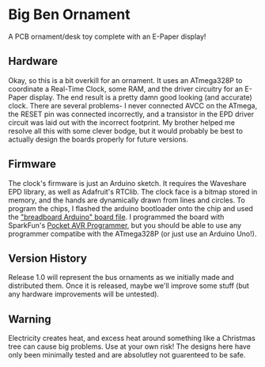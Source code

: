 # Big Ben Ornament
 A PCB ornament/desk toy complete with an E-Paper display!

## Hardware
Okay, so this is a bit overkill for an ornament. It uses an ATmega328P to coordinate a Real-Time Clock, some RAM, and the driver circuitry for an E-Paper display. The end result is a pretty damn good looking (and accurate) clock. 
There are several problems- I never connected AVCC on the ATmega, the RESET pin was connected incorrectly, and a transistor in the EPD driver circuit was laid out with the incorrect footprint. My brother helped me resolve all this with some clever bodge, but it would probably be best to actually design the boards properly for future versions.

## Firmware
The clock's firmware is just an Arduino sketch. It requires the Waveshare EPD library, as well as Adafruit's RTClib. The clock face is a bitmap stored in memory, and the hands are dynamically drawn from lines and circles. 
To program the chips, I flashed the arduino bootloader onto the chip and used the ["breadboard Arduino" board file](https://www.arduino.cc/en/Tutorial/BuiltInExamples/ArduinoToBreadboard). I programmed the board with SparkFun's [Pocket AVR Programmer](https://www.sparkfun.com/products/9825), but you should be able to use any programmer compatibe with the ATmega328P (or just use an Arduino Uno!).

## Version History
Release 1.0 will represent the bus ornaments as we initially made and distributed them. Once it is released, maybe we'll improve some stuff (but any hardware improvements will be untested).

## Warning
Electricity creates heat, and excess heat around something like a Christmas tree can cause big problems. Use at your own risk! The designs here have only been minimally tested and are absolutley not guarenteed to be safe.
